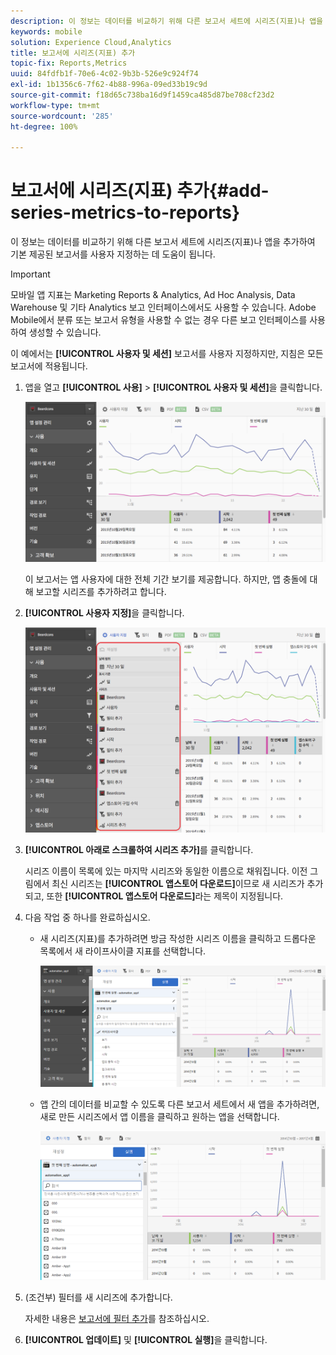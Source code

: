 ```yaml
---
description: 이 정보는 데이터를 비교하기 위해 다른 보고서 세트에 시리즈(지표)나 앱을 추가하여 기본 제공된 보고서를 사용자 지정하는 데 도움이 됩니다.
keywords: mobile
solution: Experience Cloud,Analytics
title: 보고서에 시리즈(지표) 추가
topic-fix: Reports,Metrics
uuid: 84fdfb1f-70e6-4c02-9b3b-526e9c924f74
exl-id: 1b1356c6-7f62-4b88-996a-09ed33b19c9d
source-git-commit: f18d65c738ba16d9f1459ca485d87be708cf23d2
workflow-type: tm+mt
source-wordcount: '285'
ht-degree: 100%

---
```


# 보고서에 시리즈(지표) 추가{#add-series-metrics-to-reports}

이 정보는 데이터를 비교하기 위해 다른 보고서 세트에 시리즈(지표)나 앱을 추가하여 기본 제공된 보고서를 사용자 지정하는 데 도움이 됩니다.

>[!IMPORTANT]
>
>모바일 앱 지표는 Marketing Reports &amp; Analytics, Ad Hoc Analysis, Data Warehouse 및 기타 Analytics 보고 인터페이스에서도 사용할 수 있습니다. Adobe Mobile에서 분류 또는 보고서 유형을 사용할 수 없는 경우 다른 보고 인터페이스를 사용하여 생성할 수 있습니다.

이 예에서는 **[!UICONTROL 사용자 및 세션]** 보고서를 사용자 지정하지만, 지침은 모든 보고서에 적용됩니다.

1. 앱을 열고 **[!UICONTROL 사용]** > **[!UICONTROL 사용자 및 세션]**&#x200B;을 클릭합니다.

   ![단계 결과](assets/customize1.png)

   이 보고서는 앱 사용자에 대한 전체 기간 보기를 제공합니다. 하지만, 앱 충돌에 대해 보고할 시리즈를 추가하려고 합니다.

1. **[!UICONTROL 사용자 지정]**&#x200B;을 클릭합니다.

   ![단계 결과](assets/customize2.png)

1. **[!UICONTROL 아래로 스크롤하여 시리즈 추가]**&#x200B;를 클릭합니다.

   시리즈 이름이 목록에 있는 마지막 시리즈와 동일한 이름으로 채워집니다. 이전 그림에서 최신 시리즈는 **[!UICONTROL 앱스토어 다운로드]**&#x200B;이므로 새 시리즈가 추가되고, 또한 **[!UICONTROL 앱스토어 다운로드]**&#x200B;라는 제목이 지정됩니다.

1. 다음 작업 중 하나를 완료하십시오.

   * 새 시리즈(지표)를 추가하려면 방금 작성한 시리즈 이름을 클릭하고 드롭다운 목록에서 새 라이프사이클 지표를 선택합니다.

      ![단계 결과](assets/add_series.png)

   * 앱 간의 데이터를 비교할 수 있도록 다른 보고서 세트에서 새 앱을 추가하려면, 새로 만든 시리즈에서 앱 이름을 클릭하고 원하는 앱을 선택합니다.

      ![](assets/add_series_app.png)

1. (조건부) 필터를 새 시리즈에 추가합니다.

   자세한 내용은 [보고서에 필터 추가](/help/using/usage/reports-customize/t-reports-customize.md)를 참조하십시오.
1. **[!UICONTROL 업데이트]** 및 **[!UICONTROL 실행]**&#x200B;을 클릭합니다.
